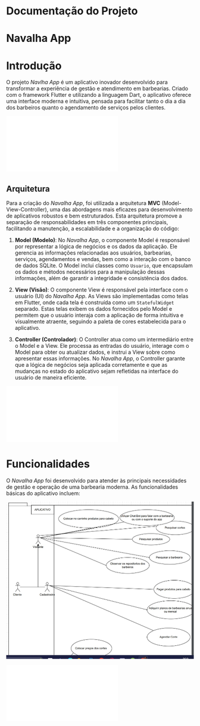 # Documentação do Projeto 

# Navalha App

# Introdução 
O projeto *Navlha App* é um aplicativo inovador desenvolvido para transformar a experiência de gestão e atendimento em barbearias. Criado com o framework Flutter e utilizando a linguagem Dart, o aplicativo oferece uma interface moderna e intuitiva, pensada para facilitar tanto o dia a dia dos barbeiros quanto o agendamento de serviços pelos clientes.

![Saiba Mais](docs/introducao.md)

## Arquitetura

Para a criação do *Navalha App*, foi utilizada a arquitetura **MVC** (Model-View-Controller), uma das abordagens mais eficazes para desenvolvimento de aplicativos robustos e bem estruturados. Esta arquitetura promove a separação de responsabilidades em três componentes principais, facilitando a manutenção, a escalabilidade e a organização do código:

1. **Model (Modelo)**: No *Navalha App*, o componente Model é responsável por representar a lógica de negócios e os dados da aplicação. Ele gerencia as informações relacionadas aos usuários, barbearias, serviços, agendamentos e vendas, bem como a interação com o banco de dados SQLite. O Model inclui classes como `Usuario`, que encapsulam os dados e métodos necessários para a manipulação dessas informações, além de garantir a integridade e consistência dos dados.

2. **View (Visão)**: O componente View é responsável pela interface com o usuário (UI) do *Navalha App*. As Views são implementadas como telas em Flutter, onde cada tela é construída como um `StatefulWidget` separado. Estas telas exibem os dados fornecidos pelo Model e permitem que o usuário interaja com a aplicação de forma intuitiva e visualmente atraente, seguindo a paleta de cores estabelecida para o aplicativo.

3. **Controller (Controlador)**: O Controller atua como um intermediário entre o Model e a View. Ele processa as entradas do usuário, interage com o Model para obter ou atualizar dados, e instrui a View sobre como apresentar essas informações. No *Navalha App*, o Controller garante que a lógica de negócios seja aplicada corretamente e que as mudanças no estado do aplicativo sejam refletidas na interface do usuário de maneira eficiente.

![Saiba Mais](docs/arquitetura.md)

# Funcionalidades 

O *Navalha App* foi desenvolvido para atender às principais necessidades de gestão e operação de uma barbearia moderna. As funcionalidades básicas do aplicativo incluem:

![Diagrama de Casod de Uso](docs/CasoDeUso.jpeg)

![Saiba Mais](docs/funcionalidades.md)